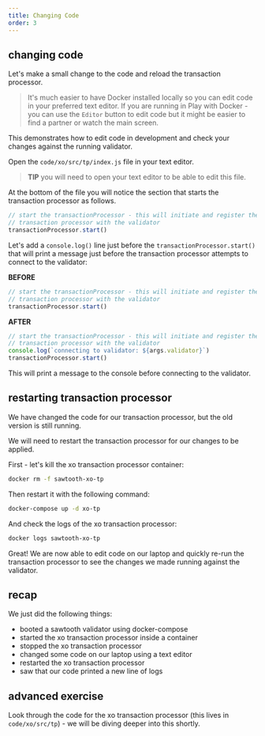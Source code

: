 ```yaml
---
title: Changing Code
order: 3
---
```


## changing code

Let's make a small change to the code and reload the transaction processor.

> It's much easier to have Docker installed locally so you can edit code in your preferred text editor.  If you are running in Play with Docker - you can use the `Editor` button to edit code but it might be easier to find a partner or watch the main screen.

This demonstrates how to edit code in development and check your changes against the running validator.

Open the `code/xo/src/tp/index.js` file in your text editor.  

> **TIP** you will need to open your text editor to be able to edit this file.

At the bottom of the file you will notice the section that starts the transaction processor as follows.

```javascript
// start the transactionProcessor - this will initiate and register the
// transaction processor with the validator
transactionProcessor.start()
```

Let's add a `console.log()` line just before the `transactionProcessor.start()` that will print a message just before the transaction processor attempts to connect to the validator:

**BEFORE**

```js
// start the transactionProcessor - this will initiate and register the
// transaction processor with the validator
transactionProcessor.start()
```

**AFTER**

```js
// start the transactionProcessor - this will initiate and register the
// transaction processor with the validator
console.log(`connecting to validator: ${args.validator}`)
transactionProcessor.start()
```

This will print a message to the console before connecting to the validator.

## restarting transaction processor

We have changed the code for our transaction processor, but the old version is still running.

We will need to restart the transaction processor for our changes to be applied.

First - let's kill the xo transaction processor container:

```bash
docker rm -f sawtooth-xo-tp
```

Then restart it with the following command:

```bash
docker-compose up -d xo-tp
```

And check the logs of the xo transaction processor:

```bash
docker logs sawtooth-xo-tp
```

Great! We are now able to edit code on our laptop and quickly re-run the transaction processor to see the changes we made running against the validator.

## recap

We just did the following things:

 * booted a sawtooth validator using docker-compose
 * started the xo transaction processor inside a container
 * stopped the xo transaction processor
 * changed some code on our laptop using a text editor
 * restarted the xo transaction processor
 * saw that our code printed a new line of logs

## advanced exercise

Look through the code for the xo transaction processor (this lives in `code/xo/src/tp`) - we will be diving deeper into this shortly.

